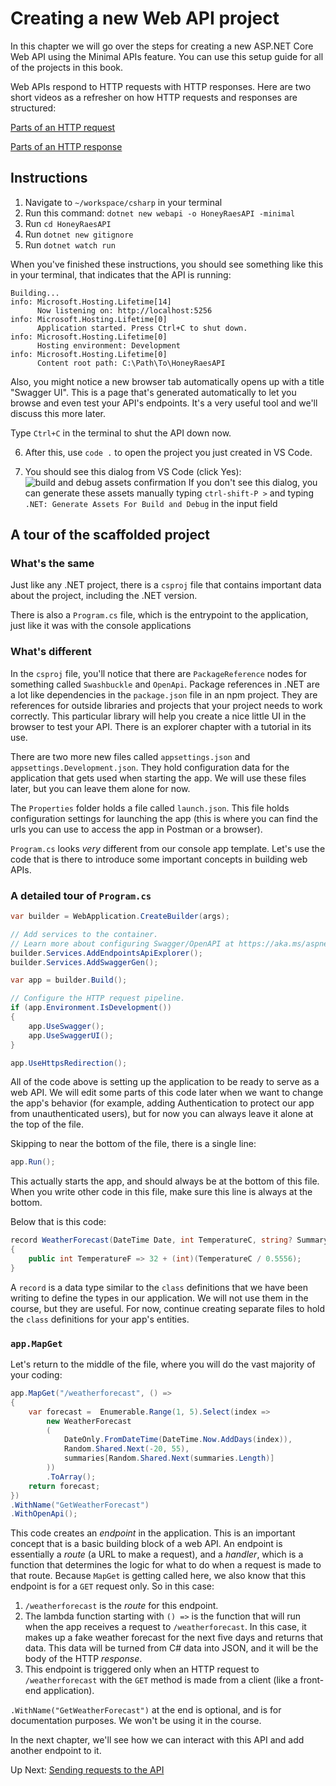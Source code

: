 # Creating a new Web API project
In this chapter we will go over the steps for creating a new ASP.NET Core Web API using the Minimal APIs feature. You can use this setup guide for all of the projects in this book. 

Web APIs respond to HTTP requests with HTTP responses. Here are two short videos as a refresher on how HTTP requests and responses are structured:

[Parts of an HTTP request](https://youtu.be/pHFWGN-upGM)

[Parts of an HTTP response](https://youtu.be/c9sMNc2PrMU)

## Instructions

1. Navigate to `~/workspace/csharp` in your terminal
1. Run this command: `dotnet new webapi -o HoneyRaesAPI -minimal`
1. Run `cd HoneyRaesAPI`
1. Run `dotnet new gitignore`
1. Run `dotnet watch run`

When you've finished these instructions, you should see something like this in your terminal, that indicates that the API is running:
```
Building...
info: Microsoft.Hosting.Lifetime[14]
      Now listening on: http://localhost:5256
info: Microsoft.Hosting.Lifetime[0]
      Application started. Press Ctrl+C to shut down.
info: Microsoft.Hosting.Lifetime[0]
      Hosting environment: Development
info: Microsoft.Hosting.Lifetime[0]
      Content root path: C:\Path\To\HoneyRaesAPI
```

Also, you might notice a new browser tab automatically opens up with a title "Swagger UI". This is a page that's generated automatically to let you browse and even test your API's endpoints. It's a very useful tool and we'll discuss this more later.

Type `Ctrl+C` in the terminal to shut the API down now. 

6. After this, use `code .` to open the project you just created in VS Code. 

6. You should see this dialog from VS Code (click Yes):
![build and debug assets confirmation](../../assets/honey-raes-assets-confirm.png)
If you don't see this dialog, you can generate these assets manually typing `ctrl-shift-P >` and typing `.NET: Generate Assets For Build and Debug` in the input field

## A tour of the scaffolded project

### What's the same
Just like any .NET project, there is a `csproj` file that contains important data about the project, including the .NET version. 

There is also a `Program.cs` file, which is the entrypoint to the application, just like it was with the console applications

### What's different

In the `csproj` file, you'll notice that there are `PackageReference` nodes for something called `Swashbuckle` and `OpenApi`. Package references in .NET are a lot like dependencies in the `package.json` file in an npm project. They are references for outside libraries and projects that your project needs to work correctly. This particular library will help you create a nice little UI in the browser to test your API. There is an explorer chapter with a tutorial in its use. 

There are two more new files called `appsettings.json` and `appsettings.Development.json`. They hold configuration data for the application that gets used when starting the app. We will use these files later, but you can leave them alone for now.

The `Properties` folder holds a file called `launch.json`. This file holds configuration settings for launching the app (this is where you can find the urls you can use to access the app in Postman or a browser).
 
`Program.cs` looks _very_ different from our console app template. Let's use the code that is there to introduce some important concepts in building web APIs. 

### A detailed tour of `Program.cs` 

``` csharp
var builder = WebApplication.CreateBuilder(args);

// Add services to the container.
// Learn more about configuring Swagger/OpenAPI at https://aka.ms/aspnetcore/swashbuckle
builder.Services.AddEndpointsApiExplorer();
builder.Services.AddSwaggerGen();

var app = builder.Build();

// Configure the HTTP request pipeline.
if (app.Environment.IsDevelopment())
{
    app.UseSwagger();
    app.UseSwaggerUI();
}

app.UseHttpsRedirection();
```

All of the code above is setting up the application to be ready to serve as a web API. We will edit some parts of this code later when we want to change the app's behavior (for example, adding Authentication to protect our app from unauthenticated users), but for now you can always leave it alone at the top of the file. 

Skipping to near the bottom of the file, there is a single line:
``` csharp 
app.Run();
```

This actually starts the app, and should always be at the bottom of this file. When you write other code in this file, make sure this line is always at the bottom. 

Below that is this code:
``` csharp
record WeatherForecast(DateTime Date, int TemperatureC, string? Summary)
{
    public int TemperatureF => 32 + (int)(TemperatureC / 0.5556);
}
```

A `record` is a data type similar to the `class` definitions that we have been writing to define the types in our application. We will not use them in the course, but they are useful. For now, continue creating separate files to hold the `class` definitions for your app's entities.

### `app.MapGet`

Let's return to the middle of the file, where you will do the vast majority of your coding: 

``` csharp
app.MapGet("/weatherforecast", () =>
{
    var forecast =  Enumerable.Range(1, 5).Select(index =>
        new WeatherForecast
        (
            DateOnly.FromDateTime(DateTime.Now.AddDays(index)),
            Random.Shared.Next(-20, 55),
            summaries[Random.Shared.Next(summaries.Length)]
        ))
        .ToArray();
    return forecast;
})
.WithName("GetWeatherForecast")
.WithOpenApi();
```

This code creates an _endpoint_ in the application. This is an important concept that is a basic building block of a web API. An endpoint is essentially a _route_ (a URL to make a request), and a _handler_, which is a function that determines the logic for what to do when a request is made to that route. Because `MapGet` is getting called here, we also know that this endpoint is for a `GET` request only. So in this case: 

1. `/weatherforecast` is the _route_ for this endpoint.
1. The lambda function starting with `() =>` is the function that will run when the app receives a request to `/weatherforecast`. In this case, it makes up a fake weather forecast for the next five days and returns that data. This data will be turned from C# data into JSON, and it will be the body of the HTTP _response_.  
1. This endpoint is triggered only when an HTTP request to `/weatherforecast` with the `GET` method is made from a client (like a front-end application).  

`.WithName("GetWeatherForecast")` at the end is optional, and is for documentation purposes. We won't be using it in the course. 

In the next chapter, we'll see how we can interact with this API and add another endpoint to it. 

Up Next: [Sending requests to the API](./testing-web-api.md)